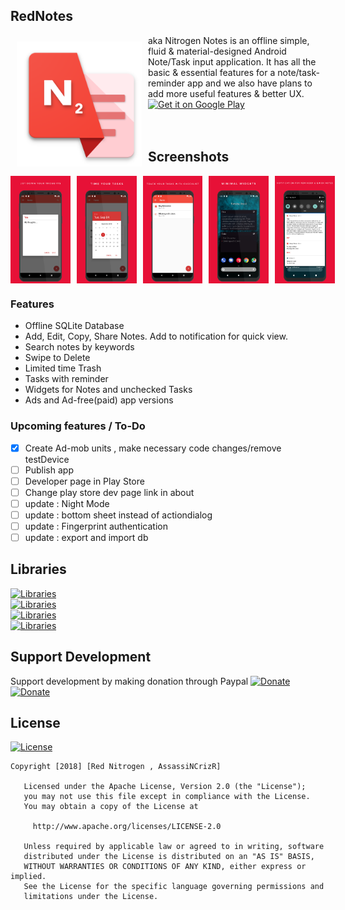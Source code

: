 ## RedNotes
<img src="graphics/web_icon.png" align="left" width="200" hspace="10" vspace="10">
aka Nitrogen Notes is an offline simple, fluid & material-designed Android Note/Task input application. It has all the basic & essential features for a note/task-reminder app and we also have plans to add more useful features  & better UX.<br/>

<div style="display:flex;" >
<a href="https://play.google.com/store/apps/details?id=notes.rednitrogen.com.rednotes.free">
    <img alt="Get it on Google Play"
        height="80"
        src="https://play.google.com/intl/en_us/badges/images/generic/en_badge_web_generic.png" />
</a>
</div>
</br></br>

## Screenshots
<div style="display:flex;" >
<img  src="graphics/screenshot_2.jpeg" width="19%" >
<img style="margin-left:10px;" src="graphics/screenshot_3.jpeg" width="19%" >
<img style="margin-left:10px;" src="graphics/screenshot_4.jpeg" width="19%" >
<img style="margin-left:10px;" src="graphics/screenshot_5.jpeg" width="19%" >
<img style="margin-left:10px;" src="graphics/screenshot_6.jpeg" width="19%" >

</div>

### Features
- Offline SQLite Database
- Add, Edit, Copy, Share Notes. Add to notification for quick view.
- Search notes by keywords
- Swipe to Delete
- Limited time Trash
- Tasks with reminder
- Widgets for Notes and unchecked Tasks
- Ads and Ad-free(paid) app versions

### Upcoming features / To-Do
- [x] Create Ad-mob units , make necessary code changes/remove testDevice
- [ ] Publish app
- [ ] Developer page in Play Store
- [ ] Change play store dev page link in about
- [ ] update : Night Mode
- [ ] update : bottom sheet instead of actiondialog
- [ ] update : Fingerprint authentication
- [ ] update : export and import db

## Libraries
[![Libraries](https://img.shields.io/badge/com.miguelcatalan:materialsearchview-%201.4.0-green.svg)](https://github.com/MiguelCatalan/MaterialSearchView)<br>
[![Libraries](https://img.shields.io/badge/com.scottyab:rootbeer-lib%200.0.7-green.svg)](https://github.com/scottyab/rootbeer)<br>
[![Libraries](https://img.shields.io/badge/com.wdullaer:materialdatetimepicker-%203.6.3-green.svg)](https://github.com/wdullaer/MaterialDateTimePicker)<br>
[![Libraries](https://img.shields.io/badge/JitPack-jakebonk:notifyMe%201.0.0-green.svg)](https://jitpack.io/#jakebonk/NotifyMe)<br>

## Support Development
Support development by making donation through Paypal 
[![Donate](https://img.shields.io/badge/donate-paypal-blue.svg)](https://www.paypal.me/rednitrogen)<br>
[![Donate](https://www.freepngimg.com/thumb/paypal_donate_button/6-2-paypal-donate-button-png-file-thumb.png)](https://www.paypal.com/cgi-bin/webscr?cmd=_donations&business=red.nitrogen.n2@gmail.com&lc=US&item_name=Donation+to+Red+Nitrogen+Saikat+Datta&no_note=0&cn=&currency_code=USD&bn=PP-DonationsBF:btn_donateCC_LG.gif:NonHosted)

## License
[![License](https://img.shields.io/badge/License-Apache%202.0-blue.svg)](https://opensource.org/licenses/Apache-2.0)<br>
```
Copyright [2018] [Red Nitrogen , AssassiNCrizR]

   Licensed under the Apache License, Version 2.0 (the "License");
   you may not use this file except in compliance with the License.
   You may obtain a copy of the License at

     http://www.apache.org/licenses/LICENSE-2.0

   Unless required by applicable law or agreed to in writing, software
   distributed under the License is distributed on an "AS IS" BASIS,
   WITHOUT WARRANTIES OR CONDITIONS OF ANY KIND, either express or implied.
   See the License for the specific language governing permissions and
   limitations under the License.
```
